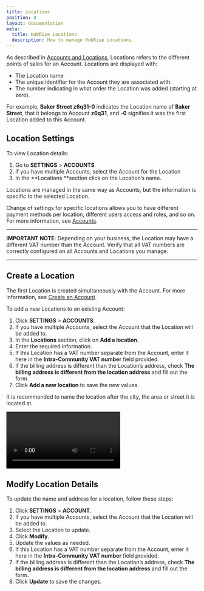 ```yaml
---
title: Locations
position: 8
layout: documentation
meta:
  title: HubRise Locations
  description: How to manage HubRise Locations.
---
```


As described in [Accounts and Locations](/docs/getting-started/#accounts-and-locations), Locations refers to the different points of sales for an Account. Locations are displayed with:

- The Location name
- The unique identifier for the Account they are associated with.
- The number indicating in what order the Location was added (starting at zero).

For example, **Baker Street z6q31-0** indicates the Location name of **Baker Street**, that it belongs to Account **z6q31**, and **-0** signifies it was the first Location added to this Account.

## Location Settings

To view Location details:

1. Go to **SETTINGS** > **ACCOUNTS**.
2. If you have multiple Accounts, select the Account for the Location
3. In the **Locations **section click on the Location’s name.

Locations are managed in the same way as Accounts, but the information is specific to the selected Location.

Change of settings for specific locations allows you to have different payment methods per location, different users access and roles, and so on. For more information, see [Accounts](/docs/account/).

---

**IMPORTANT NOTE**: Depending on your business, the Location may have a different VAT number than the Account. Verify that all VAT numbers are correctly configured on all Accounts and Locations you manage.

---

## Create a Location

The first Location is created simultaneously with the Account. For more information, see [Create an Account](/docs/account/#create-an-account).

To add a new Locations to an existing Account:

1. Click **SETTINGS** > **ACCOUNTS**.
2. If you have multiple Accounts, select the Account that the Location will be added to.
3. In the **Locations** section, click on **Add a location**.
4. Enter the required information.
5. If this Location has a VAT number separate from the Account, enter it here in the **Intra-Community VAT number** field provided.
6. If the billing address is different than the Location’s address, check **The billing address is different from the location address** and fill out the form.
7. Click **Add a new location** to save the new values.

It is recommended to name the location after the city, the area or street it is located at.

<video controls title="Add Location example">
  <source src="../images/020-en-settings-account-locations-add-location.webm" type="video/webm"/>
</video>

## Modify Location Details

To update the name and address for a location, follow these steps:

1. Click **SETTINGS** > **ACCOUNT**.
2. If you have multiple Accounts, select the Account that the Location will be added to.
3. Select the Location to update.
4. Click **Modify**.
5. Update the values as needed.
6. If this Location has a VAT number separate from the Account, enter it here in the **Intra-Community VAT number** field provided.
7. If the billing address is different than the Location’s address, check **The billing address is different from the location address** and fill out the form.
8. Click **Update** to save the changes.
